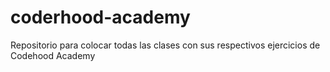 # coderhood-academy
Repositorio para colocar todas las clases con sus respectivos ejercicios de Codehood Academy
